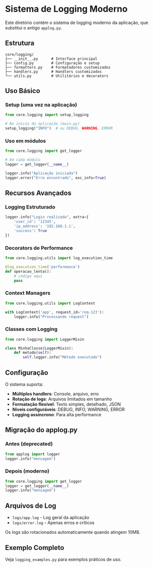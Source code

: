 # Sistema de Logging Moderno

Este diretório contém o sistema de logging moderno da aplicação, que substitui o antigo `applog.py`.

## Estrutura

```
core/logging/
├── __init__.py      # Interface principal
├── config.py        # Configuração e setup
├── formatters.py    # Formatadores customizados
├── handlers.py      # Handlers customizados
└── utils.py         # Utilitários e decorators
```

## Uso Básico

### Setup (uma vez na aplicação)

```python
from core.logging import setup_logging

# No início da aplicação (main.py)
setup_logging("INFO")  # ou DEBUG, WARNING, ERROR
```

### Uso em módulos

```python
from core.logging import get_logger

# Em cada módulo
logger = get_logger(__name__)

logger.info("Aplicação iniciada")
logger.error("Erro encontrado", exc_info=True)
```

## Recursos Avançados

### Logging Estruturado

```python
logger.info("Login realizado", extra={
    'user_id': '12345',
    'ip_address': '192.168.1.1',
    'success': True
})
```

### Decorators de Performance

```python
from core.logging.utils import log_execution_time

@log_execution_time('performance')
def operacao_lenta():
    # código aqui
    pass
```

### Context Managers

```python
from core.logging.utils import LogContext

with LogContext('app', request_id='req-123'):
    logger.info("Processando request")
```

### Classes com Logging

```python
from core.logging import LoggerMixin

class MinhaClasse(LoggerMixin):
    def metodo(self):
        self.logger.info("Método executado")
```

## Configuração

O sistema suporta:

- **Múltiplos handlers**: Console, arquivo, erro
- **Rotação de logs**: Arquivos limitados em tamanho
- **Formatação flexível**: Texto simples, detalhado, JSON
- **Níveis configuráveis**: DEBUG, INFO, WARNING, ERROR
- **Logging assíncrono**: Para alta performance

## Migração do applog.py

### Antes (deprecated)
```python
from applog import logger
logger.info("mensagem")
```

### Depois (moderno)
```python
from core.logging import get_logger
logger = get_logger(__name__)
logger.info("mensagem")
```

## Arquivos de Log

- `logs/app.log` - Log geral da aplicação
- `logs/error.log` - Apenas erros e críticos

Os logs são rotacionados automaticamente quando atingem 10MB.

## Exemplo Completo

Veja `logging_examples.py` para exemplos práticos de uso.
